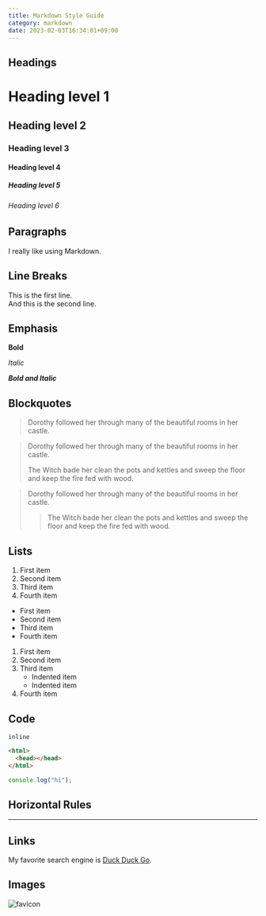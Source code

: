 ```yaml
---
title: Markdown Style Guide
category: markdown
date: 2023-02-03T16:34:01+09:00
---
```


## Headings

# Heading level 1

## Heading level 2

### Heading level 3

#### Heading level 4

##### Heading level 5

###### Heading level 6

## Paragraphs

I really like using Markdown.

## Line Breaks

This is the first line.  
And this is the second line.

## Emphasis

**Bold**

_Italic_

**_Bold and Italic_**

## Blockquotes

> Dorothy followed her through many of the beautiful rooms in her castle.

> Dorothy followed her through many of the beautiful rooms in her castle.
>
> The Witch bade her clean the pots and kettles and sweep the floor and keep the fire fed with wood.

> Dorothy followed her through many of the beautiful rooms in her castle.
>
> > The Witch bade her clean the pots and kettles and sweep the floor and keep the fire fed with wood.

## Lists

1. First item
2. Second item
3. Third item
4. Fourth item

- First item
- Second item
- Third item
- Fourth item

1. First item
2. Second item
3. Third item
   - Indented item
   - Indented item
4. Fourth item

## Code

`inline`

```html
<html>
  <head></head>
</html>
```

```js
console.log("hi");
```

## Horizontal Rules

---

## Links

My favorite search engine is [Duck Duck Go](https://duckduckgo.com).

## Images

![favicon](/favicon.svg "Favicon")
